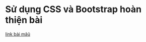  # Sử dụng CSS và Bootstrap hoàn thiện bài
 [link bài mâũ](https://preview.colorlib.com/theme/shionhouse/)
